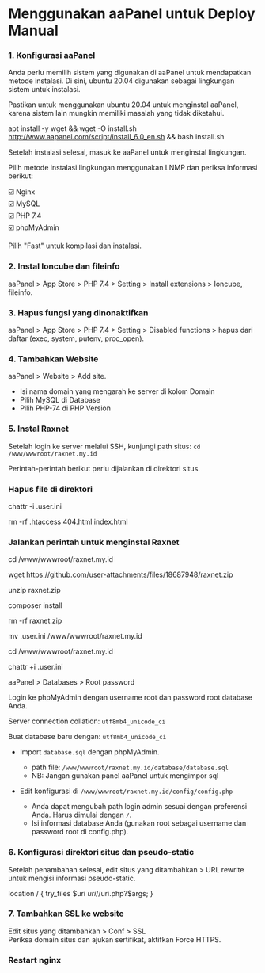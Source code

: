 # Menggunakan aaPanel untuk Deploy Manual

### 1. Konfigurasi aaPanel

Anda perlu memilih sistem yang digunakan di aaPanel untuk mendapatkan metode instalasi. Di sini, ubuntu 20.04 digunakan sebagai lingkungan sistem untuk instalasi.

Pastikan untuk menggunakan ubuntu 20.04 untuk menginstal aaPanel, karena sistem lain mungkin memiliki masalah yang tidak diketahui.

apt install -y wget && wget -O install.sh http://www.aapanel.com/script/install_6.0_en.sh && bash install.sh

Setelah instalasi selesai, masuk ke aaPanel untuk menginstal lingkungan.

Pilih metode instalasi lingkungan menggunakan LNMP dan periksa informasi berikut:

☑️ Nginx  
☑️ MySQL  
☑️ PHP 7.4  
☑️ phpMyAdmin

Pilih "Fast" untuk kompilasi dan instalasi.

### 2. Instal Ioncube dan fileinfo
aaPanel > App Store > PHP 7.4 > Setting > Install extensions > Ioncube, fileinfo.

### 3. Hapus fungsi yang dinonaktifkan
aaPanel > App Store > PHP 7.4 > Setting > Disabled functions > hapus dari daftar (exec, system, putenv, proc_open).

### 4. Tambahkan Website
aaPanel > Website > Add site.  
- Isi nama domain yang mengarah ke server di kolom Domain  
- Pilih MySQL di Database  
- Pilih PHP-74 di PHP Version

### 5. Instal Raxnet
Setelah login ke server melalui SSH, kunjungi path situs: `cd /www/wwwroot/raxnet.my.id`

Perintah-perintah berikut perlu dijalankan di direktori situs.

### Hapus file di direktori

chattr -i .user.ini

rm -rf .htaccess 404.html index.html

### Jalankan perintah untuk menginstal Raxnet

cd /www/wwwroot/raxnet.my.id

wget https://github.com/user-attachments/files/18687948/raxnet.zip

unzip raxnet.zip

composer install

rm -rf raxnet.zip

mv .user.ini /www/wwwroot/raxnet.my.id

cd /www/wwwroot/raxnet.my.id

chattr +i .user.ini

aaPanel > Databases > Root password

Login ke phpMyAdmin dengan username root dan password root database Anda.

Server connection collation: `utf8mb4_unicode_ci`

Buat database baru dengan: `utf8mb4_unicode_ci` 

- Import `database.sql` dengan phpMyAdmin.  
  - path file: `/www/wwwroot/raxnet.my.id/database/database.sql`  
  - NB: Jangan gunakan panel aaPanel untuk mengimpor sql

- Edit konfigurasi di `/www/wwwroot/raxnet.my.id/config/config.php`  
  - Anda dapat mengubah path login admin sesuai dengan preferensi Anda. Harus dimulai dengan `/`.  
  - Isi informasi database Anda (gunakan root sebagai username dan password root di config.php).

### 6. Konfigurasi direktori situs dan pseudo-static


Setelah penambahan selesai, edit situs yang ditambahkan > URL rewrite untuk mengisi informasi pseudo-static.

location / {
        try_files $uri $uri/ /$uri.php?$args;
    }
### 7. Tambahkan SSL ke website

Edit situs yang ditambahkan > Conf > SSL  
Periksa domain situs dan ajukan sertifikat, aktifkan Force HTTPS.

### Restart nginx



